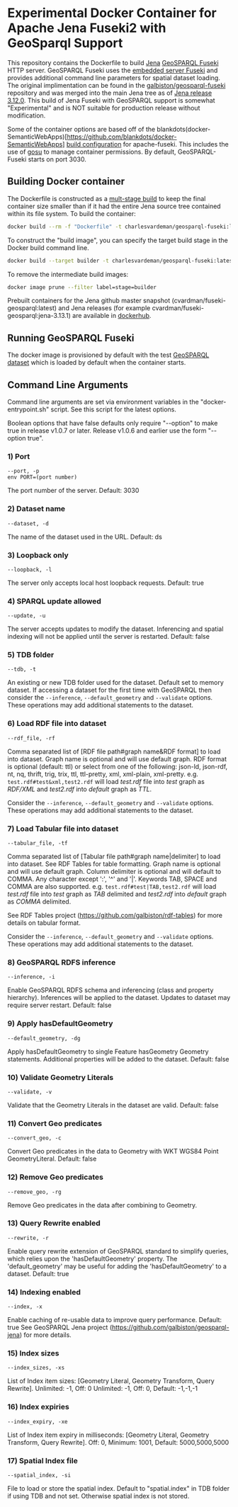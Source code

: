 # Experimental Docker Container for Apache Jena Fuseki2 with GeoSparql Support

This repository contains the Dockerfile to build [Jena](https://jena.apache.org) [GeoSPARQL Fuseki](https://jena.apache.org/documentation/geosparql/geosparql-fuseki) HTTP server. GeoSPARQL Fuseki uses the [embedded server Fuseki]() and provides additional command line parameters for spatial dataset loading. The original implimentation can be found in the [galbiston/geosparql-fuseki](https://github.com/galbiston/geosparql-fuseki) repository and was merged into the main Jena tree as of [Jena release 3.12.0](https://github.com/apache/jena/tree/jena-3.12.0). This build of Jena Fuseki with GeoSPARQL support is somewhat "Experimental" and is NOT suitable for production release without modification.

Some of the container options are based off of the blankdots(docker-SemanticWebApps)[https://github.com/blankdots/docker-SemanticWebApps] [build configuration](https://github.com/blankdots/docker-SemanticWebApps/tree/master/apache-fuseki) for apache-fuseki. This includes the use of [gosu](https://github.com/tianon/gosu) to manage container permissions. By default, GeoSPARQL-Fuseki starts on port 3030.

## Building Docker container
The Dockerfile is constructed as a [mult-stage build](https://github.com/docker/docker.github.io/blob/master/develop/develop-images/multistage-build.md) to keep the final container size smaller than if it had the entire Jena source tree contained within its file system. To build the container:

```bash
docker build --rm -f "Dockerfile" -t charlesvardeman/geosparql-fuseki:latest "."
```

To construct the "build image", you can specify the target build stage in the Docker build command line.

```bash
docker build --target builder -t charlesvardeman/geosparql-fuseki:latest "."
```

To remove the intermediate build images:
```bash
docker image prune --filter label=stage=builder
```

Prebuilt containers for the Jena github master snapshot (cvardman/fuseki-geosparql:latest) and Jena releases (for example cvardman/fuseki-geosparql:jena-3.13.1) are available in [dockerhub](https://hub.docker.com/r/cvardman/fuseki-geosparql).

## Running GeoSPARQL Fuseki
The docker image is provisioned by default with the test [GeoSPARQL dataset](https://github.com/galbiston/geosparql-fuseki/blob/master/geosparql_test.rdf) which is loaded by default when the container starts.

## Command Line Arguments
Command line arguments are set via environment variables in the "docker-entrypoint.sh" script. See this script for the latest options.

Boolean options that have false defaults only require "--option" to make true in release v1.0.7 or later.
Release v1.0.6 and earlier use the form "--option true".

### 1) Port
```
--port, -p
env PORT=(port number)
```

The port number of the server. Default: 3030

### 2) Dataset name
```
--dataset, -d
```

The name of the dataset used in the URL. Default: ds

### 3) Loopback only
```
--loopback, -l
```

The server only accepts local host loopback requests. Default: true

### 4) SPARQL update allowed
```
--update, -u
```

The server accepts updates to modify the dataset. Inferencing and spatial indexing will not be applied until the server is restarted. Default: false

### 5) TDB folder
```
--tdb, -t
```

An existing or new TDB folder used for the dataset. Default set to memory dataset.
If accessing a dataset for the first time with GeoSPARQL then consider the `--inference`, `--default_geometry` and `--validate` options. These operations may add additional statements to the dataset.

### 6) Load RDF file into dataset
```
--rdf_file, -rf
```

Comma separated list of [RDF file path#graph name&RDF format] to load into dataset. Graph name is optional and will use default graph. RDF format is optional (default: ttl) or select from one of the following: json-ld, json-rdf, nt, nq, thrift, trig, trix, ttl, ttl-pretty, xml, xml-plain, xml-pretty.
e.g. `test.rdf#test&xml,test2.rdf` will load _test.rdf_ file into _test_ graph as _RDF/XML_ and _test2.rdf_ into _default_ graph as _TTL_.

Consider the `--inference`, `--default_geometry` and `--validate` options. These operations may add additional statements to the dataset.

### 7) Load Tabular file into dataset
```
--tabular_file, -tf
```

Comma separated list of [Tabular file path#graph name|delimiter] to load into dataset. See RDF Tables for table formatting. Graph name is optional and will use default graph. Column delimiter is optional and will default to COMMA. Any character except ':', '^' and '|'. Keywords TAB, SPACE and COMMA are also supported.
e.g. `test.rdf#test|TAB,test2.rdf` will load _test.rdf_ file into _test_ graph as _TAB_ delimited and _test2.rdf_ into _default_ graph as _COMMA_ delimited.

See RDF Tables project (https://github.com/galbiston/rdf-tables) for more details on tabular format.

Consider the `--inference`, `--default_geometry` and `--validate` options. These operations may add additional statements to the dataset.

### 8) GeoSPARQL RDFS inference
```
--inference, -i
```

Enable GeoSPARQL RDFS schema and inferencing (class and property hierarchy). Inferences will be applied to the dataset. Updates to dataset may require server restart. Default: false

### 9) Apply hasDefaultGeometry
```
--default_geometry, -dg
```

Apply hasDefaultGeometry to single Feature hasGeometry Geometry statements. Additional properties will be added to the dataset. Default: false

### 10) Validate Geometry Literals
```
--validate, -v
```

Validate that the Geometry Literals in the dataset are valid. Default: false

### 11) Convert Geo predicates
```
--convert_geo, -c
```

Convert Geo predicates in the data to Geometry with WKT WGS84 Point GeometryLiteral. Default: false

### 12)  Remove Geo predicates
```
--remove_geo, -rg
```

Remove Geo predicates in the data after combining to Geometry.

### 13) Query Rewrite enabled
```
--rewrite, -r
```

Enable query rewrite extension of GeoSPARQL standard to simplify queries, which relies upon the 'hasDefaultGeometry' property. The 'default_geometry' may be useful for adding the 'hasDefaultGeometry' to a dataset. Default: true

### 14) Indexing enabled
```
--index, -x
```

Enable caching of re-usable data to improve query performance. Default: true
See GeoSPARQL Jena project (https://github.com/galbiston/geosparql-jena) for more details.

### 15) Index sizes
```
--index_sizes, -xs
```

List of Index item sizes: [Geometry Literal, Geometry Transform, Query Rewrite]. Unlimited: -1, Off: 0 Unlimited: -1, Off: 0, Default: -1,-1,-1

### 16) Index expiries
```
--index_expiry, -xe
```

List of Index item expiry in milliseconds: [Geometry Literal, Geometry Transform, Query Rewrite]. Off: 0, Minimum: 1001, Default: 5000,5000,5000

### 17) Spatial Index file
```
--spatial_index, -si
```

File to load or store the spatial index. Default to "spatial.index" in TDB folder if using TDB and not set. Otherwise spatial index is not stored.